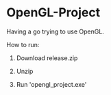 # OpenGL-Project

Having a go trying to use OpenGL.


How to run:

1. Download release.zip

2. Unzip

3. Run 'opengl_project.exe'